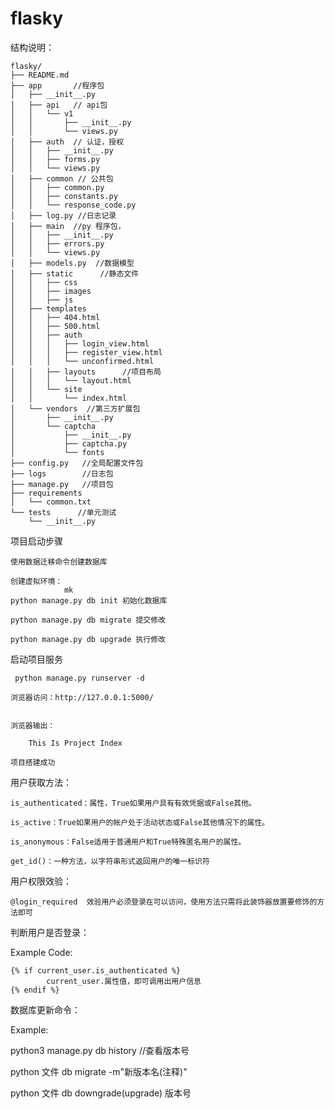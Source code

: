 # flasky

 结构说明：

	flasky/
	├── README.md
	├── app       //程序包
	│   ├── __init__.py
	│   ├── api   // api包
	│   │   └── v1
	│   │       ├── __init__.py
	│   │       └── views.py
	│   ├── auth  // 认证，授权
	│   │   ├── __init__.py
	│   │   ├── forms.py
	│   │   └── views.py
	│   ├── common // 公共包
	│   │   ├── common.py
	│   │   ├── constants.py
	│   │   └── response_code.py
	│   ├── log.py //日志记录
	│   ├── main  //py 程序包，
	│   │   ├── __init__.py
	│   │   ├── errors.py
	│   │   └── views.py
	│   ├── models.py  //数据模型
	│   ├── static      //静态文件
	│   │   ├── css
	│   │   ├── images
	│   │   ├── js
	│   ├── templates
	│   │   ├── 404.html
	│   │   ├── 500.html
	│   │   ├── auth
	│   │   │   ├── login_view.html
	│   │   │   ├── register_view.html
	│   │   │   └── unconfirmed.html
	│   │   ├── layouts      //项目布局
	│   │   │   └── layout.html
	│   │   └── site
	│   │       └── index.html
	│   └── vendors  //第三方扩展包
	│       ├── __init__.py
	│       └── captcha
	│           ├── __init__.py
	│           ├── captcha.py
	│           └── fonts
	├── config.py   //全局配置文件包
	├── logs        //日志包
	├── manage.py   //项目包
	├── requirements
	│   └── common.txt
	└── tests      //单元测试
	    └── __init__.py
 项目启动步骤

    使用数据迁移命令创建数据库

    创建虚拟环境：
                mk
    python manage.py db init 初始化数据库

    python manage.py db migrate 提交修改

    python manage.py db upgrade 执行修改

 启动项目服务

     python manage.py runserver -d

    浏览器访问：http://127.0.0.1:5000/


    浏览器输出：

        This Is Project Index

    项目搭建成功

 用户获取方法：

    is_authenticated：属性，True如果用户具有有效凭据或False其他。

    is_active：True如果用户的帐户处于活动状态或False其他情况下的属性。

    is_anonymous：False适用于普通用户和True特殊匿名用户的属性。

    get_id()：一种方法，以字符串形式返回用户的唯一标识符

用户权限效验：

    @login_required  效验用户必须登录在可以访问，使用方法只需将此装饰器放置要修饰的方法即可


判断用户是否登录：

Example Code:

    {% if current_user.is_authenticated %}
            current_user.属性值，即可调用出用户信息
    {% endif %}


数据库更新命令：

Example:

python3 manage.py db history   //查看版本号

python 文件 db migrate -m"新版本名(注释)"

python 文件 db downgrade(upgrade) 版本号
